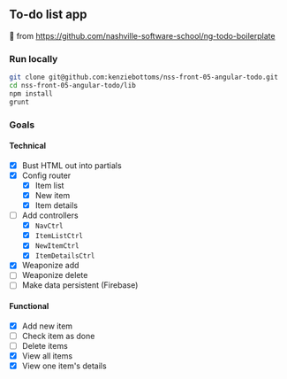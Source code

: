 ## To-do list app

:fork_and_knife: from <https://github.com/nashville-software-school/ng-todo-boilerplate>

### Run locally

```bash
git clone git@github.com:kenziebottoms/nss-front-05-angular-todo.git
cd nss-front-05-angular-todo/lib
npm install
grunt
```

### Goals

#### Technical

- [x] Bust HTML out into partials
- [x] Config router
    - [x] Item list
    - [x] New item
    - [x] Item details
- [ ] Add controllers
    - [x] `NavCtrl`
    - [x] `ItemListCtrl`
    - [x] `NewItemCtrl`
    - [x] `ItemDetailsCtrl`
- [x] Weaponize add
- [ ] Weaponize delete
- [ ] Make data persistent (Firebase)

#### Functional

- [x] Add new item
- [ ] Check item as done
- [ ] Delete items
- [x] View all items
- [x] View one item's details